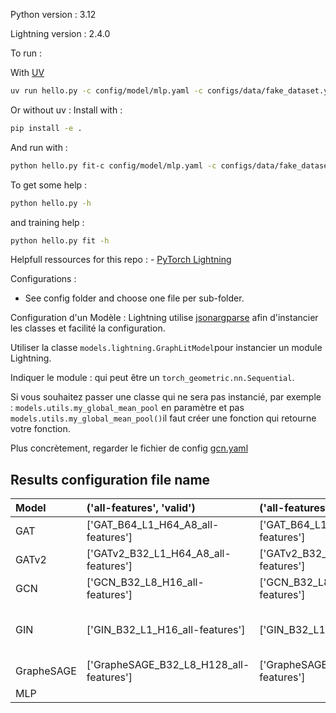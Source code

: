 Python version : 3.12

Lightning version : 2.4.0

To run :

With [UV](https://docs.astral.sh/uv/)

```bash
uv run hello.py -c config/model/mlp.yaml -c configs/data/fake_dataset.yaml -c configs/trainers/fast_dev_run.yaml -c configs/lr_scheduler/reduce_on_plateau.yaml
```

Or without uv :
Install with :

```bash
pip install -e .
```

And run with :

```bash
python hello.py fit-c config/model/mlp.yaml -c configs/data/fake_dataset.yaml -c configs/trainers/fast_dev_run.yaml -c configs/lr_scheduler/reduce_on_plateau.yaml
```

To get some help :

```bash
python hello.py -h
```

and training help :

```bash
python hello.py fit -h
```

Helpfull ressources for this repo :
    - [PyTorch Lightning](https://lightning.ai/docs/pytorch/stable/)

Configurations :

- See config folder and choose one file per sub-folder.

Configuration d'un Modèle :
Lightning utilise [jsonargparse](https://jsonargparse.readthedocs.io/en/v4.35.0/#basic-usage) afin d'instancier les classes et facilité la configuration.

Utiliser la classe `models.lightning.GraphLitModel`pour instancier un module Lightning.

Indiquer le module : qui peut être un `torch_geometric.nn.Sequential`.

Si vous souhaitez passer une classe qui ne sera pas instancié, par exemple :
`models.utils.my_global_mean_pool` en paramètre et pas `models.utils.my_global_mean_pool()`il faut créer une fonction qui retourne votre fonction.

Plus concrètement, regarder le fichier de config [gcn.yaml](configs/model/gcn.yaml)

## Results configuration file name
| Model      | ('all-features', 'valid')               | ('all-features', 'test')                | ('no-3d', 'valid')                                                                                | ('no-3d', 'test')                                                                                 | ('one', 'valid')              | ('one', 'test')               |
|:-----------|:----------------------------------------|:----------------------------------------|:--------------------------------------------------------------------------------------------------|:--------------------------------------------------------------------------------------------------|:------------------------------|:------------------------------|
| GAT        | ['GAT_B64_L1_H64_A8_all-features']      | ['GAT_B64_L1_H64_A8_all-features']      | ['GAT_B64_L1_H128_A8_no-3d']                                                                      | ['GAT_B64_L1_H128_A8_no-3d']                                                                      | ['GAT_B64_L2_H64_A1_one']     | ['GAT_B64_L2_H64_A1_one']     |
| GATv2      | ['GATv2_B32_L1_H64_A8_all-features']    | ['GATv2_B32_L1_H64_A8_all-features']    | ['GATv2_B64_L1_H32_A8_no-3d']                                                                     | ['GATv2_B64_L1_H32_A8_no-3d']                                                                     | ['GATv2_B64_L2_H64_A8_one']   | ['GATv2_B64_L2_H64_A8_one']   |
| GCN        | ['GCN_B32_L8_H16_all-features']         | ['GCN_B32_L8_H16_all-features']         | ['GCN_B64_L8_H64_no-3d']                                                                          | ['GCN_B64_L8_H64_no-3d']                                                                          | ['GCN_B64_L2_H128_one']       | ['GCN_B64_L2_H128_one']       |
| GIN        | ['GIN_B32_L1_H16_all-features']         | ['GIN_B32_L1_H16_all-features']         | ['GIN_B32_L1_H64_no-3d', 'GIN_B32_L1_H16_no-3d', 'GIN_B32_L1_H128_no-3d', 'GIN_B32_L1_H32_no-3d'] | ['GIN_B32_L1_H64_no-3d', 'GIN_B32_L1_H16_no-3d', 'GIN_B32_L1_H128_no-3d', 'GIN_B32_L1_H32_no-3d'] |                               |                               |
| GrapheSAGE | ['GrapheSAGE_B32_L8_H128_all-features'] | ['GrapheSAGE_B32_L8_H128_all-features'] | ['GrapheSAGE_B32_L2_H128_no-3d']                                                                  | ['GrapheSAGE_B32_L2_H128_no-3d']                                                                  | ['GrapheSAGE_B32_L2_H64_one'] | ['GrapheSAGE_B32_L2_H64_one'] |
| MLP        |                                         |                                         |                                                                                                   |                                                                                                   | ['MLP_B32_L2_H128_one']       | ['MLP_B32_L2_H128_one']       |
